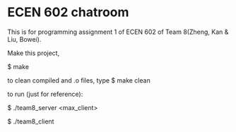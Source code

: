ECEN 602 chatroom
========
This is for programming assignment 1 of ECEN 602 of Team 8(Zheng, Kan  & Liu, Bowei).

Make this project,

$ make

to clean compiled and .o files, type $ make clean

to run (just for reference):

$ ./team8_server <ip> <port> <max_client>

$ ./team8_client <username> <ip> <port>


